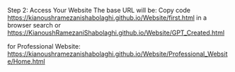 Step 2: Access Your Website
The base URL will be:
Copy code
https://kianoushramezanishabolaghi.github.io/Website/first.html
in a browser search
or  
https://KianoushRamezaniShabolaghi.github.io/Website/GPT_Created.html


for Professional Website:
https://kianoushramezanishabolaghi.github.io/Website/Professional_Website/Home.html
